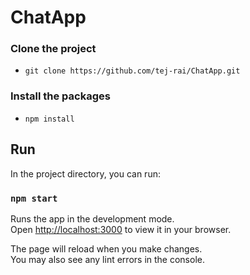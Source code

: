 # ChatApp

### Clone the project

-   `git clone https://github.com/tej-rai/ChatApp.git`

### Install the packages

-   `npm install`

## Run

In the project directory, you can run:

### `npm start`

Runs the app in the development mode.\
Open [http://localhost:3000](http://localhost:3000) to view it in your browser.

The page will reload when you make changes.\
You may also see any lint errors in the console.
